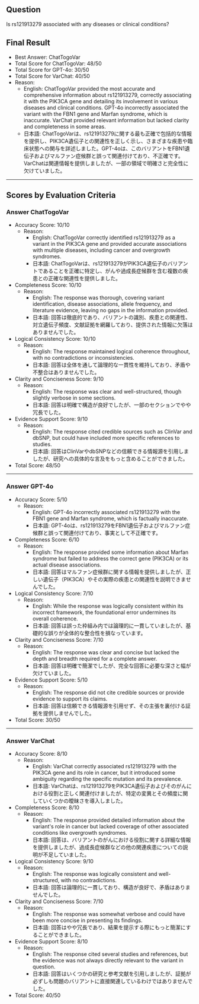 ## Question

Is rs121913279 associated with any diseases or clinical conditions?

## Final Result

- Best Answer: ChatTogoVar
- Total Score for ChatTogoVar: 48/50
- Total Score for GPT-4o: 30/50
- Total Score for VarChat: 40/50
- Reason:
  - English: ChatTogoVar provided the most accurate and comprehensive information about rs121913279, correctly associating it with the PIK3CA gene and detailing its involvement in various diseases and clinical conditions. GPT-4o incorrectly associated the variant with the FBN1 gene and Marfan syndrome, which is inaccurate. VarChat provided relevant information but lacked clarity and completeness in some areas.
  - 日本語: ChatTogoVarは、rs121913279に関する最も正確で包括的な情報を提供し、PIK3CA遺伝子との関連性を正しく示し、さまざまな疾患や臨床状態への関与を詳述しました。GPT-4oは、このバリアントをFBN1遺伝子およびマルファン症候群と誤って関連付けており、不正確です。VarChatは関連情報を提供しましたが、一部の領域で明確さと完全性に欠けていました。

---

## Scores by Evaluation Criteria

### Answer ChatTogoVar
- Accuracy Score: 10/10
  - Reason: 
    - English: ChatTogoVar correctly identified rs121913279 as a variant in the PIK3CA gene and provided accurate associations with multiple diseases, including cancer and overgrowth syndromes.
    - 日本語: ChatTogoVarは、rs121913279がPIK3CA遺伝子のバリアントであることを正確に特定し、がんや過成長症候群を含む複数の疾患との正確な関連性を提供しました。
- Completeness Score: 10/10
  - Reason: 
    - English: The response was thorough, covering variant identification, disease associations, allele frequency, and literature evidence, leaving no gaps in the information provided.
    - 日本語: 回答は徹底的であり、バリアントの識別、疾患との関連性、対立遺伝子頻度、文献証拠を網羅しており、提供された情報に欠落はありませんでした。
- Logical Consistency Score: 10/10
  - Reason: 
    - English: The response maintained logical coherence throughout, with no contradictions or inconsistencies.
    - 日本語: 回答は全体を通して論理的な一貫性を維持しており、矛盾や不整合はありませんでした。
- Clarity and Conciseness Score: 9/10
  - Reason: 
    - English: The response was clear and well-structured, though slightly verbose in some sections.
    - 日本語: 回答は明確で構造が良好でしたが、一部のセクションでやや冗長でした。
- Evidence Support Score: 9/10
  - Reason: 
    - English: The response cited credible sources such as ClinVar and dbSNP, but could have included more specific references to studies.
    - 日本語: 回答はClinVarやdbSNPなどの信頼できる情報源を引用しましたが、研究への具体的な言及をもっと含めることができました。
- Total Score: 48/50

---

### Answer GPT-4o
- Accuracy Score: 5/10
  - Reason: 
    - English: GPT-4o incorrectly associated rs121913279 with the FBN1 gene and Marfan syndrome, which is factually inaccurate.
    - 日本語: GPT-4oは、rs121913279をFBN1遺伝子およびマルファン症候群と誤って関連付けており、事実として不正確です。
- Completeness Score: 6/10
  - Reason: 
    - English: The response provided some information about Marfan syndrome but failed to address the correct gene (PIK3CA) or its actual disease associations.
    - 日本語: 回答はマルファン症候群に関する情報を提供しましたが、正しい遺伝子（PIK3CA）やその実際の疾患との関連性を説明できませんでした。
- Logical Consistency Score: 7/10
  - Reason: 
    - English: While the response was logically consistent within its incorrect framework, the foundational error undermines its overall coherence.
    - 日本語: 回答は誤った枠組み内では論理的に一貫していましたが、基礎的な誤りが全体的な整合性を損なっています。
- Clarity and Conciseness Score: 7/10
  - Reason: 
    - English: The response was clear and concise but lacked the depth and breadth required for a complete answer.
    - 日本語: 回答は明確で簡潔でしたが、完全な回答に必要な深さと幅が欠けていました。
- Evidence Support Score: 5/10
  - Reason: 
    - English: The response did not cite credible sources or provide evidence to support its claims.
    - 日本語: 回答は信頼できる情報源を引用せず、その主張を裏付ける証拠を提供しませんでした。
- Total Score: 30/50

---

### Answer VarChat
- Accuracy Score: 8/10
  - Reason: 
    - English: VarChat correctly associated rs121913279 with the PIK3CA gene and its role in cancer, but it introduced some ambiguity regarding the specific mutation and its prevalence.
    - 日本語: VarChatは、rs121913279をPIK3CA遺伝子およびそのがんにおける役割と正しく関連付けましたが、特定の変異とその頻度に関していくつかの曖昧さを導入しました。
- Completeness Score: 8/10
  - Reason: 
    - English: The response provided detailed information about the variant's role in cancer but lacked coverage of other associated conditions like overgrowth syndromes.
    - 日本語: 回答は、バリアントのがんにおける役割に関する詳細な情報を提供しましたが、過成長症候群などの他の関連疾患についての説明が不足していました。
- Logical Consistency Score: 9/10
  - Reason: 
    - English: The response was logically consistent and well-structured, with no contradictions.
    - 日本語: 回答は論理的に一貫しており、構造が良好で、矛盾はありませんでした。
- Clarity and Conciseness Score: 7/10
  - Reason: 
    - English: The response was somewhat verbose and could have been more concise in presenting its findings.
    - 日本語: 回答はやや冗長であり、結果を提示する際にもっと簡潔にすることができました。
- Evidence Support Score: 8/10
  - Reason: 
    - English: The response cited several studies and references, but the evidence was not always directly relevant to the variant in question.
    - 日本語: 回答はいくつかの研究と参考文献を引用しましたが、証拠が必ずしも問題のバリアントに直接関連しているわけではありませんでした。
- Total Score: 40/50